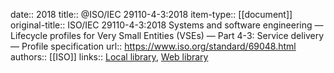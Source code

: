 date:: 2018
title:: @ISO/IEC 29110-4-3:2018
item-type:: [[document]]
original-title:: ISO/IEC 29110-4-3:2018 Systems and software engineering — Lifecycle profiles for Very Small Entities (VSEs) — Part 4-3: Service delivery — Profile specification
url:: https://www.iso.org/standard/69048.html
authors:: [[ISO]]
links:: [Local library](zotero://select/library/items/AS6JEYPR), [Web library](https://www.zotero.org/users/6520516/items/AS6JEYPR)
